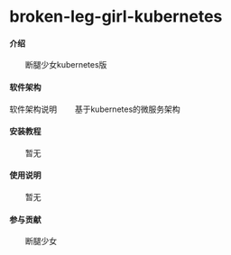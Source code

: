 # broken-leg-girl-kubernetes

#### 介绍
  &emsp;&emsp;断腿少女kubernetes版

#### 软件架构
软件架构说明
  &emsp;&emsp;基于kubernetes的微服务架构


#### 安装教程

  &emsp;&emsp;暂无

#### 使用说明

  &emsp;&emsp;暂无

#### 参与贡献

  &emsp;&emsp;断腿少女
